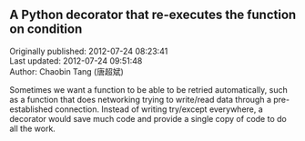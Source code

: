 ## A Python decorator that re-executes the function on condition  
Originally published: 2012-07-24 08:23:41  
Last updated: 2012-07-24 09:51:48  
Author: Chaobin Tang (唐超斌)  
  
Sometimes we want a function to be able to be retried automatically, such as a function that does networking trying to write/read data through a pre-established connection. Instead of writing try/except everywhere, a decorator would save much code and provide a single copy of code to do all the work.